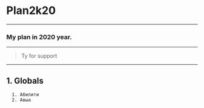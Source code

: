 # Plan2k20
-----

### My plan in 2020 year.
----
> Ty for support
----

## 1. Globals
      1. Абилити
      2. Авыа

